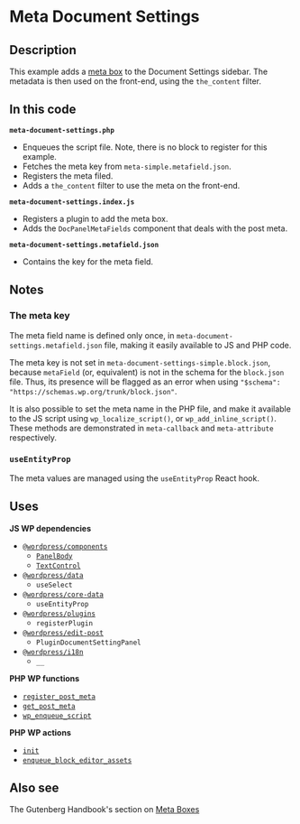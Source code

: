 # Meta Document Settings

## Description

This example adds a [meta box](https://developer.wordpress.org/plugins/metadata/custom-meta-boxes/) to the Document Settings sidebar. The metadata is then used on the front-end, using the `the_content` filter.

## In this code

**`meta-document-settings.php`**

- Enqueues the script file. Note, there is no block to register for this example.
- Fetches the meta key from `meta-simple.metafield.json`.
- Registers the meta filed.
- Adds a `the_content` filter to use the meta on the front-end.

**`meta-document-settings.index.js`**

- Registers a plugin to add the meta box.
- Adds the `DocPanelMetaFields` component that deals with the post meta.

**`meta-document-settings.metafield.json`**

- Contains the key for the meta field.

## Notes

### The meta key

The meta field name is defined only once, in `meta-document-settings.metafield.json` file, making it easily available to JS and PHP code.

The meta key is not set in `meta-document-settings-simple.block.json`, because `metaField` (or, equivalent) is not in the schema for the `block.json` file. Thus, its presence will be flagged as an error when using `"$schema": "https://schemas.wp.org/trunk/block.json"`.

It is also possible to set the meta name in the PHP file, and make it available to the JS script using `wp_localize_script()`, or `wp_add_inline_script()`. These methods are demonstrated in `meta-callback` and `meta-attribute` respectively.

### `useEntityProp`

The meta values are managed using the `useEntityProp` React hook.

## Uses

**JS WP dependencies**

- [`@wordpress/components`](https://developer.wordpress.org/block-editor/reference-guides/components/)
  - [`PanelBody`](https://developer.wordpress.org/block-editor/reference-guides/components/panel/)
  - [`TextControl`](https://developer.wordpress.org/block-editor/reference-guides/components/text-control/)
- [`@wordpress/data`](https://developer.wordpress.org/block-editor/reference-guides/packages/packages-data/)
  - `useSelect`
- [`@wordpress/core-data`](https://developer.wordpress.org/block-editor/reference-guides/packages/packages-core-data/)
  - `useEntityProp`
- [`@wordpress/plugins`](https://developer.wordpress.org/block-editor/reference-guides/packages/packages-plugins/)
  - `registerPlugin`
- [`@wordpress/edit-post`](https://developer.wordpress.org/block-editor/reference-guides/packages/packages-edit-post/)
  - `PluginDocumentSettingPanel`
- [`@wordpress/i18n`](https://developer.wordpress.org/block-editor/reference-guides/packages/packages-i18n/)
  - `__`

**PHP WP functions**

- [`register_post_meta`](https://developer.wordpress.org/reference/functions/register_post_meta/)
- [`get_post_meta`](https://developer.wordpress.org/reference/functions/get_post_meta/)
- [`wp_enqueue_script`](https://developer.wordpress.org/reference/functions/wp_enqueue_script/)

**PHP WP actions**

- [`init`](https://developer.wordpress.org/reference/hooks/init/)
- [`enqueue_block_editor_assets`](https://developer.wordpress.org/reference/hooks/enqueue_block_editor_assets/)

## Also see

The Gutenberg Handbook's section on [Meta Boxes](https://developer.wordpress.org/block-editor/how-to-guides/metabox/)

